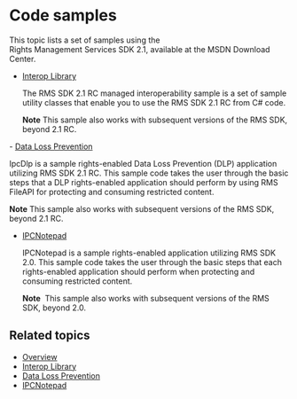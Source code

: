 Code samples
============================================

This topic lists a set of samples using the Rights Management Services SDK 2.1, available at the MSDN Download Center.

- [Interop Library](https://Code.MSDN.Microsoft.Com/AD-RMS-SDK-20-Interop-eb3fbce7)

  The RMS SDK 2.1 RC managed interoperability sample is a set of sample utility classes that enable you to use the RMS SDK 2.1 RC from C# code.

  **Note** This sample also works with subsequent versions of the RMS SDK, beyond 2.1 RC.

- [Data Loss Prevention](https://Code.MSDN.Microsoft.Com/IpcDlp-Sample-Application-d30bb99d)

  IpcDlp is a sample rights-enabled Data Loss Prevention (DLP) application utilizing RMS SDK 2.1 RC. This sample code takes the user through the basic steps that a DLP rights-enabled application should perform by using RMS FileAPI for protecting and consuming restricted content.

  **Note** This sample also works with subsequent versions of the RMS SDK, beyond 2.1 RC.

- [IPCNotepad](https://Code.MSDN.Microsoft.Com/IPCNotepad-Sample-f67dae80)

  IPCNotepad is a sample rights-enabled application utilizing RMS SDK 2.0. This sample code takes the user through the basic steps that each rights-enabled application should perform when protecting and consuming restricted content.

  **Note**  This sample also works with subsequent versions of the RMS SDK, beyond 2.0.
 

<span id="related_topics"></span>Related topics
-----------------------------------------------

* [Overview](ad_rms_overview.md)
* [Interop Library](https://Code.MSDN.Microsoft.Com/AD-RMS-SDK-20-Interop-eb3fbce7)
* [Data Loss Prevention](https://Code.MSDN.Microsoft.Com/IpcDlp-Sample-Application-d30bb99d)
* [IPCNotepad](https://Code.MSDN.Microsoft.Com/IPCNotepad-Sample-f67dae80)
 

 
